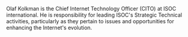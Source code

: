 Olaf Kolkman is the Chief Internet Technology Officer (CITO) at ISOC
international. He is responsibility for leading ISOC&#39;s Strategic Technical
activities, particularly as they pertain to issues and opportunities for
enhancing the Internet&#39;s evolution.
